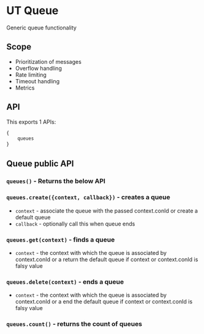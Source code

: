 # UT Queue

Generic queue functionality

## Scope

- Prioritization of messages
- Overflow handling
- Rate limiting
- Timeout handling
- Metrics

## API

This exports 1 APIs:

```javascript
{
    queues
}
```

## Queue public API

### ```queues()``` - Returns the below API

### ```queues.create({context, callback})``` - creates a queue

- ```context``` - associate the queue with the passed context.conId or create a default queue
- ```callback``` - optionally call this when queue ends

### ```queues.get(context)``` - finds a queue

- ```context``` - the context with which the queue is associated by context.conId or a return the default queue if context or context.conId is falsy value

### ```queues.delete(context)``` - ends a queue

- ```context``` - the context with which the queue is associated by context.conId or a end the default queue if context or context.conId is falsy value

### ```queues.count()``` - returns the count of queues
